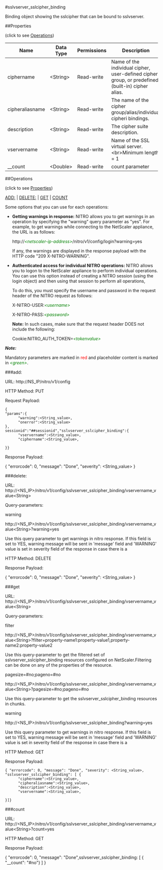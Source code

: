 #sslvserver_sslcipher_binding

Binding object showing the sslcipher that can be bound to sslvserver.


##Properties 
<span>(click to see [Operations](#operations))</span>


<table><thead><tr><th>Name</th><th> Data Type</th><th> Permissions</th><th>Description</th></tr></thead><tbody><tr><td>ciphername</td><td>&lt;String></td><td>Read-write</td><td>Name of the individual cipher, user-defined cipher group, or predefined (built-in) cipher alias.</td><tr><tr><td>cipheraliasname</td><td>&lt;String></td><td>Read-write</td><td>The name of the cipher group/alias/individual cipheri bindings.</td><tr><tr><td>description</td><td>&lt;String></td><td>Read-write</td><td>The cipher suite description.</td><tr><tr><td>vservername</td><td>&lt;String></td><td>Read-write</td><td>Name of the SSL virtual server.&lt;br>Minimum length = 1</td><tr><tr><td>__count</td><td>&lt;Double></td><td>Read-write</td><td>count parameter</td><tr></tbody></table>
##Operations 
<span>(click to see [Properties](#properties))</span>


[ADD:](#add:) | [DELETE:](#delete:) | [GET](#get) | [COUNT](#count)


Some options that you can use for each operations:
<ul><li><p><b>Getting warnings in response:</b> NITRO allows you to get warnings in an operation by specifying the "warning" query parameter as "yes". For example, to get warnings while connecting to the NetScaler appliance, the URL is as follows:</p><p>http://<span style="color:green;font-style:italic;">&lt;netscaler-ip-address&gt;</span>/nitro/v1/config/login?warning=yes</p><p>If any, the warnings are displayed in the response payload with the HTTP code "209 X-NITRO-WARNING".</p></li><li><p><b>Authenticated access for individual NITRO operations:</b> NITRO allows you to logon to the NetScaler appliance to perform individual operations. You can use this option instead of creating a NITRO session (using the login object) and then using that session to perform all operations,</p><p>To do this, you must specify the username and password in the request header of the NITRO request as follows:</p><p>X-NITRO-USER:<span style="color:green;font-style:italic;">&lt;username&gt;</span></p><p>X-NITRO-PASS:<span style="color:green;font-style:italic;">&lt;password&gt;</span></p><p><b>Note:</b> In such cases, make sure that the request header DOES not include the following:</p><p>Cookie:NITRO_AUTH_TOKEN=<span style="color:green;font-style:italic;">&lt;tokenvalue&gt;</span></p></li></ul>



***Note:*** 
Mandatory parameters are marked in <span style="color:#FF0000;">red</span> and placeholder content is marked in <span style="color:green;font-style:italic">&lt;green&gt;</span>.

###add:



URL: http://NS_IP/nitro/v1/config
HTTP Method: PUT
Request Payload: ```{"params":{      "warning":<String_value>,      "onerror":<String_value>},sessionid":"##sessionid","sslvserver_sslcipher_binding":{      "vservername":<String_value>,      "ciphername":<String_value>,}}```
Response Payload: 
{ "errorcode": 0, "message": "Done", "severity": <String_value> }


###delete:



URL: http://&lt;NS_IP&gt;/nitro/v1/config/sslvserver_sslcipher_binding/vservername_value&lt;String&gt;
Query-parameters:
warning
http://&lt;NS_IP&gt;/nitro/v1/config/sslvserver_sslcipher_binding/vservername_value&lt;String&gt;?warning=yes
Use this query parameter to get warnings in nitro response. If this field is set to YES, warning message will be sent in 'message' field and 'WARNING' value is set in severity field of the response in case there is a



HTTP Method: DELETE
Response Payload: 
{ "errorcode": 0, "message": "Done", "severity": <String_value> }


###get



URL: http://&lt;NS_IP&gt;/nitro/v1/config/sslvserver_sslcipher_binding/vservername_value&lt;String&gt;
Query-parameters:
filter
http://&lt;NS_IP&gt;/nitro/v1/config/sslvserver_sslcipher_binding/vservername_value&lt;String&gt;?filter=property-name1:property-value1,property-name2:property-value2
Use this query-parameter to get the filtered set of sslvserver_sslcipher_binding resources configured on NetScaler.Filtering can be done on any of the properties of the resource.


pagesize=#no;pageno=#no
http://&lt;NS_IP&gt;/nitro/v1/config/sslvserver_sslcipher_binding/vservername_value&lt;String&gt;?pagesize=#no;pageno=#no
Use this query-parameter to get the sslvserver_sslcipher_binding resources in chunks.


warning
http://&lt;NS_IP&gt;/nitro/v1/config/sslvserver_sslcipher_binding?warning=yes
Use this query parameter to get warnings in nitro response. If this field is set to YES, warning message will be sent in 'message' field and 'WARNING' value is set in severity field of the response in case there is a



HTTP Method: GET
Response Payload: ```{ "errorcode": 0, "message": "Done", "severity": <String_value>, "sslvserver_sslcipher_binding": [ {      "ciphername":<String_value>,      "cipheraliasname":<String_value>,      "description":<String_value>,      "vservername":<String_value>,}]}```



###count



URL: http://&lt;NS_IP&gt;/nitro/v1/config/sslvserver_sslcipher_binding/vservername_value&lt;String&gt;?count=yes
HTTP Method: GET
Response Payload: 
{ "errorcode": 0, "message": "Done",sslvserver_sslcipher_binding: [ { "__count": "#no"} ] }


